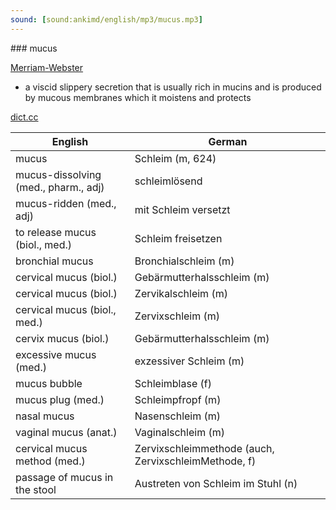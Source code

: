 ```yaml
---
sound: [sound:ankimd/english/mp3/mucus.mp3]
---
```


\### mucus

[Merriam-Webster](https://www.merriam-webster.com/dictionary/mucus)

- a viscid slippery secretion that is usually rich in mucins and is produced by mucous membranes which it moistens and protects

[dict.cc](https://www.dict.cc/mucus)

| English        | German       |
| -------------- | ------------ |
| mucus | Schleim (m, 624) |
| mucus-dissolving (med., pharm., adj) | schleimlösend |
| mucus-ridden (med., adj) | mit Schleim versetzt |
| to release mucus (biol., med.) | Schleim freisetzen |
| bronchial mucus | Bronchialschleim (m) |
| cervical mucus (biol.) | Gebärmutterhalsschleim (m) |
| cervical mucus (biol.) | Zervikalschleim (m) |
| cervical mucus (biol., med.) | Zervixschleim (m) |
| cervix mucus (biol.) | Gebärmutterhalsschleim (m) |
| excessive mucus (med.) | exzessiver Schleim (m) |
| mucus bubble | Schleimblase (f) |
| mucus plug (med.) | Schleimpfropf (m) |
| nasal mucus | Nasenschleim (m) |
| vaginal mucus (anat.) | Vaginalschleim (m) |
| cervical mucus method <CMM> (med.) | Zervixschleimmethode (auch, ZervixschleimMethode, f) |
| passage of mucus in the stool | Austreten von Schleim im Stuhl (n) |
